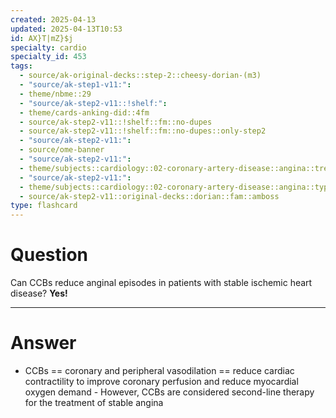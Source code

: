```yaml
---
created: 2025-04-13
updated: 2025-04-13T10:53
id: AX}T|mZ}$j
specialty: cardio
specialty_id: 453
tags:
  - source/ak-original-decks::step-2::cheesy-dorian-(m3)
  - "source/ak-step1-v11:": 
  - theme/nbme::29
  - "source/ak-step2-v11::!shelf:": 
  - theme/cards-anking-did::4fm
  - source/ak-step2-v11::!shelf::fm::no-dupes
  - source/ak-step2-v11::!shelf::fm::no-dupes::only-step2
  - "source/ak-step2-v11:": 
  - source/ome-banner
  - "source/ak-step2-v11:": 
  - theme/subjects::cardiology::02-coronary-artery-disease::angina::treatment
  - "source/ak-step2-v11:": 
  - theme/subjects::cardiology::02-coronary-artery-disease::angina::types::stable-angina
  - source/ak-step2-v11::original-decks::dorian::fam::amboss
type: flashcard
---
```


# Question
Can CCBs reduce anginal episodes in patients with stable ischemic heart disease?   **Yes!**

---

# Answer
- CCBs == coronary and peripheral vasodilation == reduce cardiac contractility to improve coronary perfusion and reduce myocardial oxygen demand - However, CCBs are considered second-line therapy for the treatment of stable angina